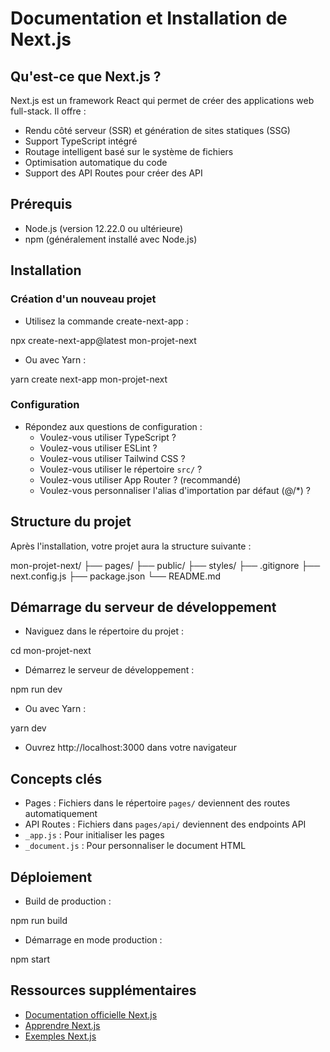 # Documentation et Installation de Next.js

## Qu'est-ce que Next.js ?

Next.js est un framework React qui permet de créer des applications web full-stack. Il offre :

- Rendu côté serveur (SSR) et génération de sites statiques (SSG)
- Support TypeScript intégré
- Routage intelligent basé sur le système de fichiers
- Optimisation automatique du code
- Support des API Routes pour créer des API

## Prérequis

- Node.js (version 12.22.0 ou ultérieure)
- npm (généralement installé avec Node.js)

## Installation

### Création d'un nouveau projet

- Utilisez la commande create-next-app :

npx create-next-app@latest mon-projet-next

- Ou avec Yarn :

yarn create next-app mon-projet-next

### Configuration

- Répondez aux questions de configuration :
  - Voulez-vous utiliser TypeScript ?
  - Voulez-vous utiliser ESLint ?
  - Voulez-vous utiliser Tailwind CSS ?
  - Voulez-vous utiliser le répertoire `src/` ?
  - Voulez-vous utiliser App Router ? (recommandé)
  - Voulez-vous personnaliser l'alias d'importation par défaut (@/\*) ?

## Structure du projet

Après l'installation, votre projet aura la structure suivante :

mon-projet-next/
├── pages/
├── public/
├── styles/
├── .gitignore
├── next.config.js
├── package.json
└── README.md

## Démarrage du serveur de développement

- Naviguez dans le répertoire du projet :

cd mon-projet-next

- Démarrez le serveur de développement :

npm run dev

- Ou avec Yarn :

yarn dev

- Ouvrez http://localhost:3000 dans votre navigateur

## Concepts clés

- Pages : Fichiers dans le répertoire `pages/` deviennent des routes automatiquement
- API Routes : Fichiers dans `pages/api/` deviennent des endpoints API
- `_app.js` : Pour initialiser les pages
- `_document.js` : Pour personnaliser le document HTML

## Déploiement

- Build de production :

npm run build

- Démarrage en mode production :

npm start

## Ressources supplémentaires

- [Documentation officielle Next.js](https://nextjs.org/docs)
- [Apprendre Next.js](https://nextjs.org/learn)
- [Exemples Next.js](https://github.com/vercel/next.js/tree/canary/examples)
